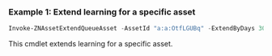 ### Example 1: Extend learning for a specific asset
```powershell
Invoke-ZNAssetExtendQueueAsset -AssetId "a:a:OtfLGUBq" -ExtendByDays 30
```

This cmdlet extends learning for a specific asset.
